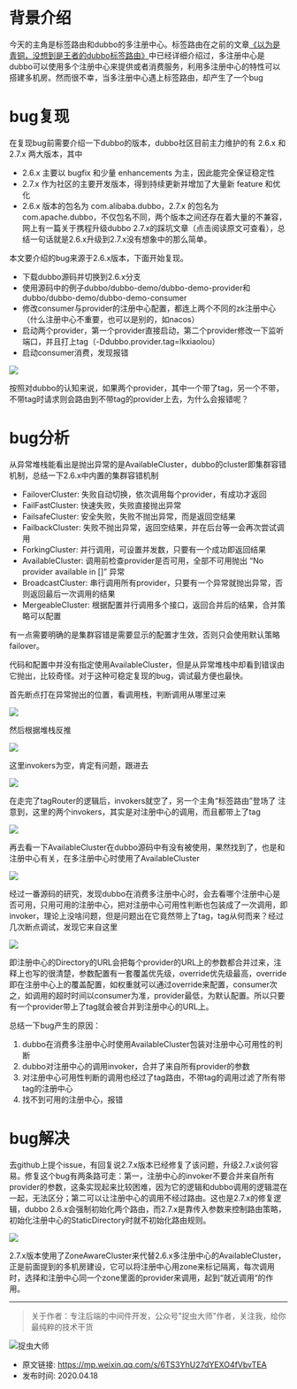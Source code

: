 # 背景介绍
今天的主角是标签路由和dubbo的多注册中心。标签路由在之前的文章[《以为是青铜，没想到是王者的dubbo标签路由》](../以为是青铜，没想到是王者的dubbo标签路由/以为是青铜，没想到是王者的dubbo标签路由.md)中已经详细介绍过，多注册中心是dubbo可以使用多个注册中心来提供或者消费服务，利用多注册中心的特性可以搭建多机房。然而很不幸，当多注册中心遇上标签路由，却产生了一个bug

# bug复现
在复现bug前需要介绍一下dubbo的版本，dubbo社区目前主力维护的有 2.6.x 和 2.7.x 两大版本，其中

- 2.6.x 主要以 bugfix 和少量 enhancements 为主，因此能完全保证稳定性
- 2.7.x 作为社区的主要开发版本，得到持续更新并增加了大量新 feature 和优化
- 2.6.x 版本的包名为 com.alibaba.dubbo，2.7.x 的包名为 com.apache.dubbo，不仅包名不同，两个版本之间还存在着大量的不兼容，网上有一篇关于携程升级dubbo 2.7.x的踩坑文章（点击阅读原文可查看），总结一句话就是2.6.x升级到2.7.x没有想象中的那么简单。

本文要介绍的bug来源于2.6.x版本，下面开始复现。

- 下载dubbo源码并切换到2.6.x分支
- 使用源码中的例子dubbo/dubbo-demo/dubbo-demo-provider和dubbo/dubbo-demo/dubbo-demo-consumer
- 修改consumer与provider的注册中心配置，都连上两个不同的zk注册中心（什么注册中心不重要，也可以是别的，如nacos）
- 启动两个provider，第一个provider直接启动，第二个provider修改一下监听端口，并且打上tag（-Ddubbo.provider.tag=lkxiaolou）
- 启动consumer消费，发现报错

![](img1.jpg)

按照对dubbo的认知来说，如果两个provider，其中一个带了tag，另一个不带，不带tag时请求则会路由到不带tag的provider上去，为什么会报错呢？

# bug分析

从异常堆栈能看出是抛出异常的是AvailableCluster，dubbo的cluster即集群容错机制，总结一下2.6.x中内置的集群容错机制

- FailoverCluster: 失败自动切换，依次调用每个provider，有成功才返回
- FailFastCluster: 快速失败，失败直接抛出异常
- FailsafeCluster: 安全失败，失败不抛出异常，而是返回空结果
- FailbackCluster: 失败不抛出异常，返回空结果，并在后台等一会再次尝试调用
- ForkingCluster: 并行调用，可设置并发数，只要有一个成功即返回结果
- AvailableCluster: 调用前检查provider是否可用，全部不可用抛出 “No provider available in []” 异常
- BroadcastCluster: 串行调用所有provider，只要有一个异常就抛出异常，否则返回最后一次调用的结果
- MergeableCluster: 根据配置并行调用多个接口，返回合并后的结果，合并策略可以配置

有一点需要明确的是集群容错是需要显示的配置才生效，否则只会使用默认策略failover。

代码和配置中并没有指定使用AvailableCluster，但是从异常堆栈中却看到错误由它抛出，比较奇怪。对于这种可稳定复现的bug，调试最方便也最快。

首先断点打在异常抛出的位置，看调用栈，判断调用从哪里过来 

![](img2.jpg)

然后根据堆栈反推

![](img3.jpg)

这里invokers为空，肯定有问题，跟进去 

![](img4.jpg)

在走完了tagRouter的逻辑后，invokers就空了，另一个主角“标签路由”登场了 注意到，这里的两个invokers，其实是对注册中心的调用，而且都带上了tag 

![](img5.jpg)

再去看一下AvailableCluster在dubbo源码中有没有被使用，果然找到了，也是和注册中心有关，在多注册中心时使用了AvailableCluster 

![](img6.jpg)

经过一番源码的研究，发现dubbo在消费多注册中心时，会去看哪个注册中心是否可用，只用可用的注册中心，把对注册中心可用性判断也包装成了一次调用，即invoker，理论上没啥问题，但是问题出在它竟然带上了tag，tag从何而来？经过几次断点调试，发现它来自这里 

![](img7.jpg)

即注册中心的Directory的URL会把每个provider的URL上的参数都合并过来，注释上也写的很清楚，参数配置有一套覆盖优先级，override优先级最高，override即在注册中心上的覆盖配置，如权重就可以通过override来配置，consumer次之，如调用的超时时间以consumer为准，provider最低，为默认配置。所以只要有一个provider带上了tag就会被合并到注册中心的URL上。

总结一下bug产生的原因：

1. dubbo在消费多注册中心时使用AvailableCluster包装对注册中心可用性的判断
2. dubbo对注册中心的调用invoker，合并了来自所有provider的参数
3. 对注册中心可用性判断的调用也经过了tag路由，不带tag的调用过滤了所有带tag的注册中心
4. 找不到可用的注册中心，报错

# bug解决

去github上提个issue，有回复说2.7.x版本已经修复了该问题，升级2.7.x谈何容易。修复这个bug有两条路可走：第一，注册中心的invoker不要合并来自所有provider的参数，这条实现起来比较困难，因为它的逻辑和dubbo调用的逻辑混在一起，无法区分；第二可以让注册中心的调用不经过路由。这也是2.7.x的修复逻辑，dubbo 2.6.x会强制初始化两个路由，而2.7.x是靠传入参数来控制路由策略，初始化注册中心的StaticDirectory时就不初始化路由规则。

![](img8.jpg)

2.7.x版本使用了ZoneAwareCluster来代替2.6.x多注册中心的AvailableCluster，正是前面提到的多机房建设，它可以将注册中心用zone来标记隔离，每次调用时，选择和注册中心同一个zone里面的provider来调用，起到“就近调用“的作用。

---

> 关于作者：专注后端的中间件开发，公众号"捉虫大师"作者，关注我，给你最纯粹的技术干货

![捉虫大师](../../qrcode_small.jpg)

- 原文链接: https://mp.weixin.qq.com/s/6TS3YhU27dYEXO4fVbvTEA
- 发布时间: 2020.04.18














